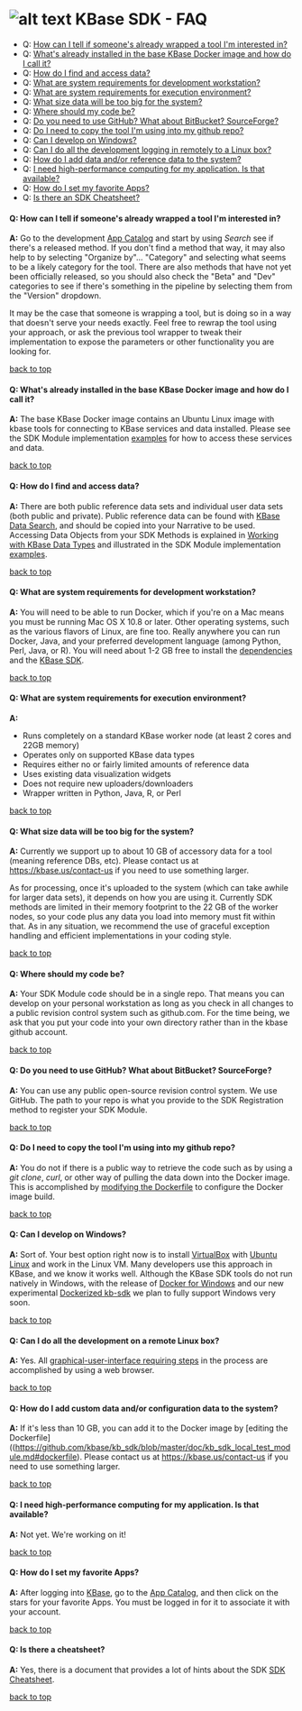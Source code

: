 # ![alt text](https://avatars2.githubusercontent.com/u/1263946?v=3&s=84 "KBase") KBase SDK - FAQ

<A NAME="top"></A>
- Q: [How can I tell if someone's already wrapped a tool I'm interested in?](#repeat)
- Q: [What's already installed in the base KBase Docker image and how do I call it?](#installed)
- Q: [How do I find and access data?](#data)
- Q: [What are system requirements for development workstation?](#sys-req-dev)
- Q: [What are system requirements for execution environment?](#sys-req-exec)
- Q: [What size data will be too big for the system?](#data-limits)
- Q: [Where should my code be?](#code-repo)
- Q: [Do you need to use GitHub?  What about BitBucket?  SourceForge?](#github-req)
- Q: [Do I need to copy the tool I'm using into my github repo?](#github-copy)
- Q: [Can I develop on Windows?](#windows)
- Q: [Can I do all the development logging in remotely to a Linux box?](#linux)
- Q: [How do I add data and/or reference data to the system?](#config-data)
- Q: [I need high-performance computing for my application.  Is that available?](#hpc)
- Q: [How do I set my favorite Apps?](#favorites)
- Q: [Is there an SDK Cheatsheet?](#cheatsheet)

#### <A NAME="repeat"></A>Q: How can I tell if someone's already wrapped a tool I'm interested in?
**A:** Go to the development [App Catalog](https://narrative.kbase.us/#appcatalog) and start by using *Search* see if there's a released method.  If you don't find a method that way, it may also help to  by selecting "Organize by"... "Category" and selecting what seems to be a likely category for the tool.  There are also methods that have not yet been officially released, so you should also check the "Beta" and "Dev" categories to see if there's something in the pipeline by selecting them from the "Version" dropdown.

It may be the case that someone is wrapping a tool, but is doing so in a way that doesn't serve your needs exactly.  Feel free to rewrap the tool using your approach, or ask the previous tool wrapper to tweak their implementation to expose the parameters or other functionality you are looking for.

[back to top](#top)


#### <A NAME="installed"></A>Q: What's already installed in the base KBase Docker image and how do I call it?
**A:**  The base KBase Docker image contains an Ubuntu Linux image with kbase tools for connecting to KBase services and data installed.  Please see the SDK Module implementation [examples](https://github.com/kbase/kb_sdk/README.md#examples) for how to access these services and data.

[back to top](#top)


#### <A NAME="data"></A>Q: How do I find and access data?
**A:** There are both public reference data sets and individual user data sets (both public and private).  Public reference data can be found with [KBase Data Search](https://narrative.kbase.us/search/#/search/?q=*), and should be copied into your Narrative to be used.  Accessing Data Objects from your SDK Methods is explained in [Working with KBase Data Types](https://narrative.kbase.us/#catalog/datatypes) and illustrated in the SDK Module implementation [examples](https://github.com/kbase/kb_sdk/README.md#examples).

[back to top](#top)


#### <A NAME="sys-req-dev"></A>Q: What are system requirements for development workstation?
**A:** You will need to be able to run Docker, which if you're on a Mac means you must be running Mac OS X 10.8 or later.  Other operating systems, such as the various flavors of Linux, are fine too.  Really anywhere you can run Docker, Java, and your preferred development language (among Python, Perl, Java, or R).  You will need about 1-2 GB free to install the [dependencies](https://github.com/kbase/kb_sdk/docs/kb_sdk_dependencies.md) and the [KBase SDK](https://https://github.com/kbase/kb_sdk/doc/kb_sdk_install_and_build.md).

[back to top](#top)


#### <A NAME="sys-req-exec"></A>Q: What are system requirements for execution environment?
**A:** 
- Runs completely on a standard KBase worker node (at least 2 cores and 22GB memory)
- Operates only on supported KBase data types
- Requires either no or fairly limited amounts of reference data
- Uses existing data visualization widgets
- Does not require new uploaders/downloaders
- Wrapper written in Python, Java, R, or Perl

[back to top](#top)


#### <A NAME="data-limits"></A>Q: What size data will be too big for the system?
**A:** Currently we support up to about 10 GB of accessory data for a tool (meaning reference DBs, etc).  Please contact us at https://kbase.us/contact-us if you need to use something larger.

As for processing, once it's uploaded to the system (which can take awhile for larger data sets), it depends on how you are using it.  Currently SDK methods are limited in their memory footprint to the 22 GB of the worker nodes, so your code plus any data you load into memory must fit within that.  As in any situation, we recommend the use of graceful exception handling and efficient implementations in your coding style.

[back to top](#top)


#### <A NAME="code-repo"></A>Q: Where should my code be?
**A:** Your SDK Module code should be in a single repo.  That means you can develop on your personal workstation as long as you check in all changes to a public revision control system such as github.com.  For the time being, we ask that you put your code into your own directory rather than in the kbase github account.

[back to top](#top)


#### <A NAME="github-req"></A>Q: Do you need to use GitHub?  What about BitBucket?  SourceForge?
**A:** You can use any public open-source revision control system.  We use GitHub.  The path to your repo is what you provide to the SDK Registration method to register your SDK Module.

[back to top](#top)


#### <A NAME="github-copy"></A>Q: Do I need to copy the tool I'm using into my github repo?
**A:** You do not if there is a public way to retrieve the code such as by using a *git clone*, *curl*, or other way of pulling the data down into the Docker image.  This is accomplished by [modifying the Dockerfile](https://github.com/kbase/kb_sdk/blob/master/doc/kb_sdk_local_test_module.md#dockerfile) to configure the Docker image build.

[back to top](#top)


#### <A NAME="windows"></A>Q: Can I develop on Windows?
**A:**  Sort of.  Your best option right now is to install [VirtualBox](https://www.virtualbox.org) with [Ubuntu Linux](https://www.ubuntu.com/desktop) and work in the Linux VM.  Many developers use this approach in KBase, and we know it works well.  Although the KBase SDK tools do not run natively in Windows, with the release of [Docker for Windows](https://docs.docker.com/docker-for-windows/) and our new experimental [Dockerized kb-sdk](kb_sdk_dockerized_install.md) we plan to fully support Windows very soon.

[back to top](#top)


#### <A NAME="linux"></A>Q: Can I do all the development on a remote Linux box?
**A:** Yes.  All [graphical-user-interface requiring steps](https://github.com/kbase/kb_sdk/blob/master/doc/kb_sdk_test_in_kbase.md) in the process are accomplished by using a web browser.

[back to top](#top)


#### <A NAME="config-data"></A>Q: How do I add custom data and/or configuration data to the system?
**A:** If it's less than 10 GB, you can add it to the Docker image by [editing the Dockerfile]((https://github.com/kbase/kb_sdk/blob/master/doc/kb_sdk_local_test_module.md#dockerfile).  Please contact us at https://kbase.us/contact-us if you need to use something larger.

[back to top](#top)


#### <A NAME="hpc"></A>Q: I need high-performance computing for my application.  Is that available?
**A:** Not yet.  We're working on it!

[back to top](#top)


#### <A NAME="favorites"></A>Q: How do I set my favorite Apps?
**A:** After logging into [KBase](https://kbase.us), go to the [App Catalog](https://narrative.kbase.us/#appcatalog), and then click on the stars for your favorite Apps.  You must be logged in for it to associate it with your account.

[back to top](#top)

#### <A NAME="cheatsheet"></A>Q: Is there a cheatsheet?
**A:** Yes, there is a document that provides a lot of hints about the SDK [SDK Cheatsheet](SDK_AdvancedFeaturesCheatSheet.pdf).

[back to top](#top)
